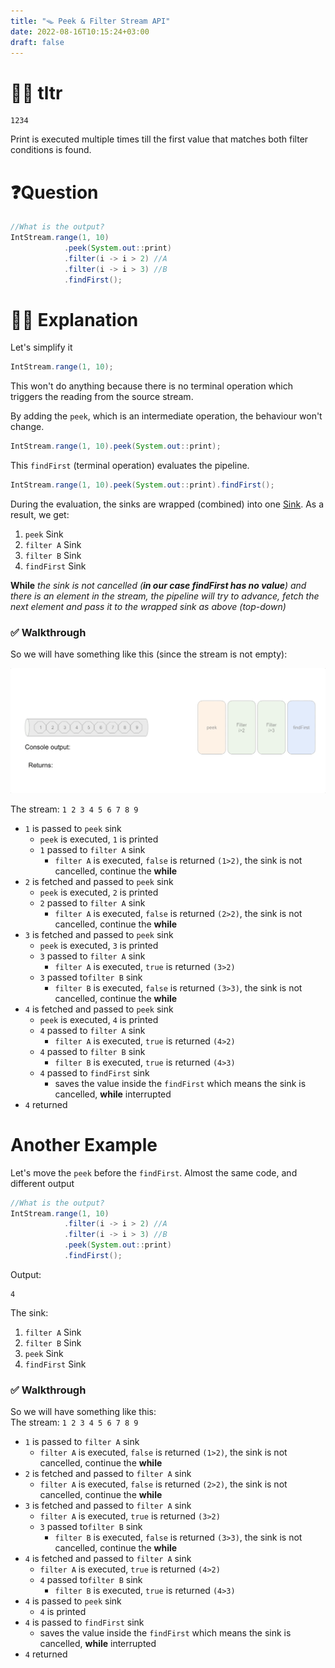 ```yaml
---
title: "🪤 Peek & Filter Stream API"
date: 2022-08-16T10:15:24+03:00
draft: false
---
```




# 🧑‍🎓 tltr
```
1234
```
Print is executed multiple times till the first value that matches both filter conditions is found.

# ❓Question
```java
//What is the output?
IntStream.range(1, 10)
            .peek(System.out::print)
            .filter(i -> i > 2) //A
            .filter(i -> i > 3) //B
            .findFirst();
```

# 🕵️‍♂️ Explanation
Let's simplify it
```java
IntStream.range(1, 10);
```

This won't do anything because there is no terminal operation which triggers the reading from the source stream. 

By adding the `peek`, which is an intermediate operation, the behaviour won't change.
```java
IntStream.range(1, 10).peek(System.out::print);
```

This `findFirst` (terminal operation) evaluates the pipeline.
```java
IntStream.range(1, 10).peek(System.out::print).findFirst();
```
During the evaluation, the sinks are wrapped (combined) into one [Sink](https://en.wikipedia.org/wiki/Sink_(computing)#In_stream_processing). As a result, we get:
1. `peek` Sink
2. `filter A` Sink
3. `filter B` Sink 
4. `findFirst` Sink

**While** *the sink is not cancelled (**in our case findFirst has no value**) and there is an element in the stream, the pipeline will try to advance, fetch the next element and pass it to the wrapped sink as above (top-down)*

### ✅ Walkthrough

So we will have something like this (since the stream is not empty):

![Visualization](images/stream-visual.gif)

The stream: `1 2 3 4 5 6 7 8 9` 
* `1` is passed to `peek` sink
  * `peek` is executed, `1` is printed
  * `1` passed to `filter A` sink   
    * `filter A` is executed, `false` is returned `(1>2)`, the sink is not cancelled, continue the **while**
* `2` is fetched and passed to `peek` sink
  * `peek` is executed, `2` is printed
  * `2` passed to `filter A` sink
    * `filter A` is executed, `false` is returned `(2>2)`, the sink is not cancelled, continue the **while**
* `3` is fetched and passed to `peek` sink
  * `peek` is executed, `3` is printed
  * `3` passed to `filter A` sink
    * `filter A` is executed, `true` is returned `(3>2)`
  * `3` passed to`filter B` sink
    * `filter B` is executed, `false` is returned `(3>3)`, the sink is not cancelled, continue the **while**
* `4` is fetched and passed to `peek` sink
  * `peek` is executed, `4` is printed
  * `4` passed to `filter A` sink
    * `filter A` is executed, `true` is returned `(4>2)`
  * `4` passed to `filter B` sink
    * `filter B` is executed, `true` is returned `(4>3)`
  * `4` passed to `findFirst` sink
    * saves the value inside the `findFirst` which means the sink is cancelled, **while** interrupted
* `4` returned


# Another Example
Let's move the `peek` before the `findFirst`. Almost the same code, and different output
```java
//What is the output?
IntStream.range(1, 10)
            .filter(i -> i > 2) //A
            .filter(i -> i > 3) //B
            .peek(System.out::print)
            .findFirst();
```
Output:
```
4
```
The sink:
1. `filter A` Sink
2. `filter B` Sink 
3. `peek` Sink
4. `findFirst` Sink

### ✅ Walkthrough

So we will have something like this: \
The stream: `1 2 3 4 5 6 7 8 9` 

* `1` is passed to `filter A` sink
  * `filter A` is executed, `false` is returned `(1>2)`, the sink is not cancelled, continue the **while**  
* `2` is fetched and passed to `filter A` sink
  * `filter A` is executed, `false` is returned `(2>2)`, the sink is not cancelled, continue the **while**
* `3` is fetched and passed to `filter A` sink
  * `filter A` is executed, `true` is returned `(3>2)`
  * `3` passed to`filter B` sink
    * `filter B` is executed, `false` is returned `(3>3)`, the sink is not cancelled, continue the **while**
* `4` is fetched and passed to `filter A` sink
  * `filter A` is executed, `true` is returned `(4>2)`
  * `4` passed to`filter B` sink
    * `filter B` is executed, `true` is returned `(4>3)`
* `4` is passed to `peek` sink
  * `4` is printed
* `4` is passed to `findFirst` sink
  * saves the value inside the `findFirst` which means the sink is cancelled, **while** interrupted
* `4` returned



